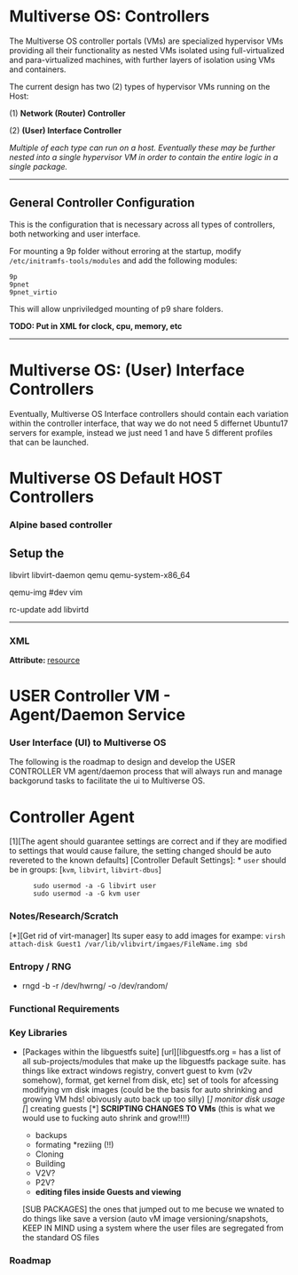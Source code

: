 # Multiverse OS: Controllers
The Multiverse OS controller portals (VMs) are specialized hypervisor VMs
providing all their functionality as nested VMs isolated using full-virtualized
and para-virtualized machines, with further layers of isolation using VMs and
containers. 

The current design has two (2) types of hypervisor VMs running on the Host:


  (1) **Network (Router) Controller**

  (2) **(User) Interface Controller**


*Multiple of each type can run on a host. Eventually these may be further
nested into a single hypervisor VM in order to contain the entire logic in a
single package.*

_______________________________________________________________________________
## General Controller Configuration
This is the configuration that is necessary across all types of controllers, 
both networking and user interface.

For mounting a 9p folder without erroring at the startup, modify 
`/etc/initramfs-tools/modules` and add the following modules:


```
9p
9pnet
9pnet_virtio
```

This will allow unpriviledged mounting of p9 share folders.

**TODO: Put in XML for clock, cpu, memory, etc**

_______________________________________________________________________________


# Multiverse OS: (User) Interface Controllers
Eventually, Multiverse OS Interface controllers should contain each variation
within the controller interface, that way we do not need 5 differnet Ubuntu17
servers for example, instead we just need 1 and have 5 different profiles that
can be launched. 

# Multiverse OS Default HOST Controllers



### Alpine based controller

## Setup the 

libvirt
libvirt-daemon
qemu
qemu-system-x86_64

qemu-img
#dev
vim 

rc-update add libvirtd
______
### XML 


**Attribute: <seclabel>**
[resource](red_hat_enterprise_6_20.20)


# USER Controller VM - Agent/Daemon Service
### User Interface (UI) to Multiverse OS
The following is the roadmap to design and develop the USER CONTROLLER VM
agent/daemon process that will always run and manage backgorund tasks to
facilitate the ui to Multiverse OS.


# Controller Agent 


 [1][The agent should guarantee settings are correct and if they are modified to settings that would cause failure, the setting changed should be auto revereted to the known defaults]
  [Controller Default Settings]:
    * `user` should be in groups: [`kvm`, `libvirt`, `libvirt-dbus`]

````
      sudo usermod -a -G libvirt user
      sudo usermod -a -G kvm user
````

### Notes/Research/Scratch

  [*][Get rid of virt-manager] Its super easy to add images for exampe:
     `virsh attach-disk Guest1 /var/lib/vlibvirt/imgaes/FileName.img sbd`

### Entropy / RNG

  * rngd -b -r /dev/hwrng/ -o /dev/random/


### Functional Requirements

### Key Libraries

  * [Packages within the libguestfs suite]
    [url][libguestfs.org = has a list of all sub-projects/modules that make up the libguestfs package suite. has things like extract windows registry, convert guest to kvm (v2v somehow), format, get kernel from disk,  etc] set of tools for afcessing modifying vm disk images (could be the basis for auto shrinking and growing VM hds! obivously auto back up too silly)
        [*] monitor disk usage
        [*] creating guests
        [*] **SCRIPTING CHANGES TO VMs** (this is what we would use to fucking auto shrink and grow!!!!)
     * backups
     * formating
     *reziing (!!)
     * Cloning
     * Building
     * V2V?
     * P2V?
     * __editing files inside Guests and viewing__


    [SUB PACKAGES] the ones that jumped out to me becuse we wnated to do things like save a version (auto vM image versioning/snapshots, KEEP IN MIND using a system where the user files are segregated from the standard OS files


### Roadmap


